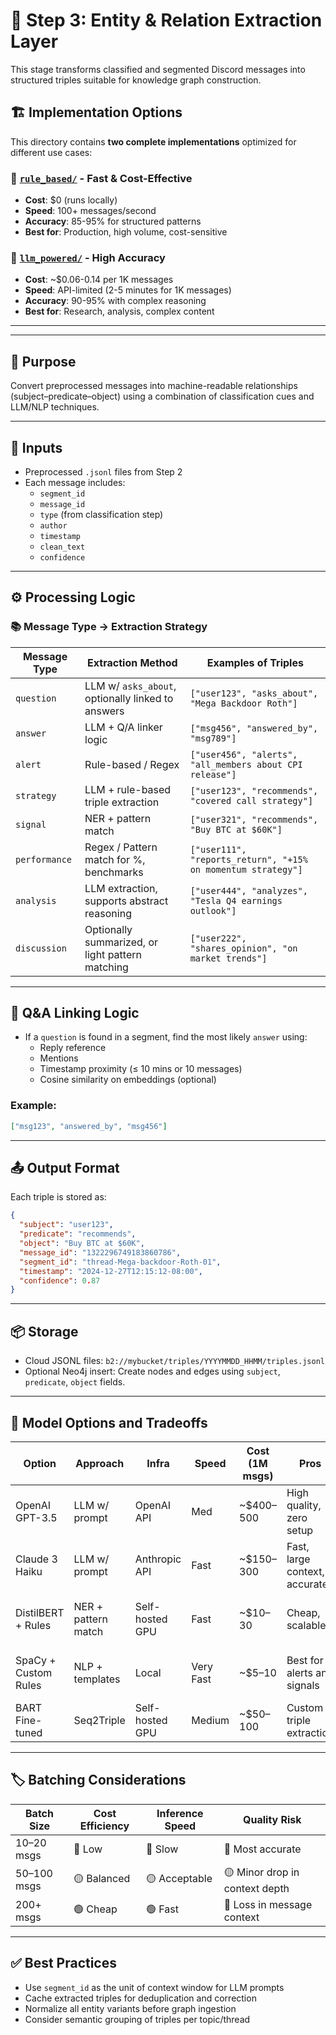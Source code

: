 # 📘 Step 3: Entity & Relation Extraction Layer

This stage transforms classified and segmented Discord messages into structured triples suitable for knowledge graph construction.

## 🏗️ Implementation Options

This directory contains **two complete implementations** optimized for different use cases:

### 📁 [`rule_based/`](./rule_based/) - **Fast & Cost-Effective**
- **Cost**: $0 (runs locally)
- **Speed**: 100+ messages/second  
- **Accuracy**: 85-95% for structured patterns
- **Best for**: Production, high volume, cost-sensitive

### 📁 [`llm_powered/`](./llm_powered/) - **High Accuracy**
- **Cost**: ~$0.06-0.14 per 1K messages
- **Speed**: API-limited (2-5 minutes for 1K messages)
- **Accuracy**: 90-95% with complex reasoning
- **Best for**: Research, analysis, complex content

---

---

## 🎯 Purpose

Convert preprocessed messages into machine-readable relationships (subject–predicate–object) using a combination of classification cues and LLM/NLP techniques.

---

## 🧩 Inputs

- Preprocessed `.jsonl` files from Step 2
- Each message includes:
  - `segment_id`
  - `message_id`
  - `type` (from classification step)
  - `author`
  - `timestamp`
  - `clean_text`
  - `confidence`

---

## ⚙️ Processing Logic

### 📚 Message Type → Extraction Strategy

| **Message Type** | **Extraction Method**                                      | **Examples of Triples**                                                                 |
|------------------|-------------------------------------------------------------|------------------------------------------------------------------------------------------|
| `question`       | LLM w/ `asks_about`, optionally linked to answers           | `["user123", "asks_about", "Mega Backdoor Roth"]`                                       |
| `answer`         | LLM + Q/A linker logic                                       | `["msg456", "answered_by", "msg789"]`                                                   |
| `alert`          | Rule-based / Regex                                          | `["user456", "alerts", "all_members about CPI release"]`                                |
| `strategy`       | LLM + rule-based triple extraction                          | `["user123", "recommends", "covered call strategy"]`                                    |
| `signal`         | NER + pattern match                                         | `["user321", "recommends", "Buy BTC at $60K"]`                                          |
| `performance`    | Regex / Pattern match for %, benchmarks                     | `["user111", "reports_return", "+15% on momentum strategy"]`                            |
| `analysis`       | LLM extraction, supports abstract reasoning                 | `["user444", "analyzes", "Tesla Q4 earnings outlook"]`                                  |
| `discussion`     | Optionally summarized, or light pattern matching            | `["user222", "shares_opinion", "on market trends"]`                                     |

---

## 🔗 Q&A Linking Logic

- If a `question` is found in a segment, find the most likely `answer` using:
  - Reply reference
  - Mentions
  - Timestamp proximity (≤ 10 mins or 10 messages)
  - Cosine similarity on embeddings (optional)

### Example:
```json
["msg123", "answered_by", "msg456"]
```

---

## 📤 Output Format

Each triple is stored as:

```json
{
  "subject": "user123",
  "predicate": "recommends",
  "object": "Buy BTC at $60K",
  "message_id": "1322296749183860786",
  "segment_id": "thread-Mega-backdoor-Roth-01",
  "timestamp": "2024-12-27T12:15:12-08:00",
  "confidence": 0.87
}
```

---

## 📦 Storage

- Cloud JSONL files: `b2://mybucket/triples/YYYYMMDD_HHMM/triples.jsonl`
- Optional Neo4j insert: Create nodes and edges using `subject`, `predicate`, `object` fields.

---

## 🧠 Model Options and Tradeoffs

| **Option**                | **Approach**             | **Infra**        | **Speed** | **Cost (1M msgs)** | **Pros**                                                  | **Cons**                                    |
|---------------------------|--------------------------|------------------|-----------|--------------------|-----------------------------------------------------------|---------------------------------------------|
| OpenAI GPT-3.5            | LLM w/ prompt            | OpenAI API       | Med       | ~$400–500          | High quality, zero setup                                  | Costly, slower                             |
| Claude 3 Haiku            | LLM w/ prompt            | Anthropic API    | Fast      | ~$150–300          | Fast, large context, accurate                             | Still costly for high volume               |
| DistilBERT + Rules        | NER + pattern match      | Self-hosted GPU  | Fast      | ~$10–30            | Cheap, scalable                                           | Needs custom rule sets                     |
| SpaCy + Custom Rules      | NLP + templates          | Local            | Very Fast | ~$5–10             | Best for alerts and signals                               | Can't handle abstract content              |
| BART Fine-tuned           | Seq2Triple               | Self-hosted GPU  | Medium    | ~$50–100           | Custom triple extraction                                 | Needs training                             |

---

## 🏷️ Batching Considerations

| **Batch Size** | **Cost Efficiency** | **Inference Speed** | **Quality Risk**             |
|----------------|---------------------|----------------------|-------------------------------|
| 10–20 msgs     | 🔴 Low               | 🔴 Slow               | 🔵 Most accurate               |
| 50–100 msgs    | 🟡 Balanced          | 🟡 Acceptable         | 🟡 Minor drop in context depth |
| 200+ msgs      | 🟢 Cheap             | 🟢 Fast               | 🔴 Loss in message context     |

---

## ✅ Best Practices

- Use `segment_id` as the unit of context window for LLM prompts
- Cache extracted triples for deduplication and correction
- Normalize all entity variants before graph ingestion
- Consider semantic grouping of triples per topic/thread